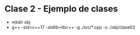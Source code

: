 # Clase 2 - Ejemplo de clases

- mkdir obj
- g++ -std=c++17 -stdlib=libc++ -g ./src/*.cpp -o ./obj/clase02
